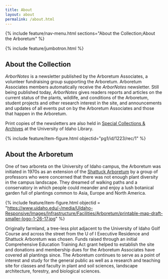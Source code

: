 ```yaml
---
title: About
layout: about
permalink: /about.html
---
```


{% include feature/nav-menu.html sections="About the Collection;About the Arboretum" %}  

{% include feature/jumbotron.html %} 

## About the Collection

*ArborNotes* is a newsletter published by the Arboretum Associates, a volunteer fundraising group supporting the Arboretum. Arboretum Associates members automatically receive the *ArborNotes* newsletter. Still being published today, *ArborNotes* gives readers reports and articles on the current status of the plants, wildlife, and conditions of the Arboretum, student projects and other research interest in the site, and announcements and updates of all events put on by the Arboretum Associates and those that happen in the Arboretum. 

Print copies of the newsletters are also held in [Special Collections & Archives](https://www.lib.uidaho.edu/special-collections/) at the University of Idaho Library.

{% include feature/item-figure.html objectid="pg1/id/1223/rec/1" %}

## About the Arboretum

One of two arboreta on the University of Idaho campus, the Arboretum was initiated in 1970s as an extension of the [Shattuck Arboretum](https://www.lib.uidaho.edu/digital/shattuck/about.html) by a group of professors who were concerned that there was not enough plant diversity in the campus landscape. They dreamed of walking paths and a conservatory in which people could meander and enjoy a lush botanical garden full of plantings common to Asia, Europe and North America.  

{% include feature/item-figure.html objectid = "https://www.uidaho.edu/-/media/UIdaho-Responsive/Images/Infrastructure/Facilities/Arboretum/printable-map-draft-smaller-logo-1-26-17.jpg" %}

Originally farmland, a tree-less plot adjacent to the University of Idaho Golf Course and across the street from the U of I Executive Residence and Shattuck Arboretum was chosen. Funds raised through an initial Comprehensive Education Training Act grant helped to establish the site and donations and membership dues for the Arboretum Associates have covered all plantings since. The Arboretum continues to serve as a point of interest and study for the general public as well as a research and teaching site for classes and faculty in plant and soil sciences, landscape architecture, forestry, and biological sciences. 

<div class="clearfix"></div>

